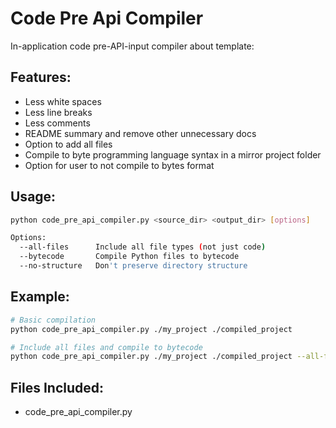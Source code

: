 # Code Pre Api Compiler

In-application code pre-API-input compiler about template:

## Features:
- Less white spaces
- Less line breaks  
- Less comments
- README summary and remove other unnecessary docs
- Option to add all files
- Compile to byte programming language syntax in a mirror project folder
- Option for user to not compile to bytes format

## Usage:
```bash
python code_pre_api_compiler.py <source_dir> <output_dir> [options]

Options:
  --all-files      Include all file types (not just code)
  --bytecode       Compile Python files to bytecode
  --no-structure   Don't preserve directory structure
```

## Example:
```bash
# Basic compilation
python code_pre_api_compiler.py ./my_project ./compiled_project

# Include all files and compile to bytecode
python code_pre_api_compiler.py ./my_project ./compiled_project --all-files --bytecode
```

## Files Included:
- code_pre_api_compiler.py
